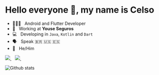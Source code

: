# Hello everyone 👋, my name is Celso

- 👨🏻‍💻 &nbsp; Android and Flutter Developer
- 🏢 &nbsp; Working at **Youse Seguros**
- 💻 &nbsp; Developing in `Java`, `Kotlin` and `Dart`
- 🗣️ &nbsp; Speak 🇧🇷 🇺🇸 🇪🇸
- 👨 &nbsp; He/Him

<a href="https://www.linkedin.com/in/celsofujii">
  <img src="https://img.shields.io/badge/-LinkedIn-blue?style=flat-square&logo=Linkedin&logoColor=white" />
</a>&nbsp;&nbsp;
<a href="mailto:celsokf@gmail.com">
  <img src="https://img.shields.io/badge/-Email-red?style=flat-square&logo=Gmail&logoColor=white" />
</a>&nbsp;&nbsp;

![Github stats](https://github-readme-stats.vercel.app/api?username=celsogithub&show_icons=true)



